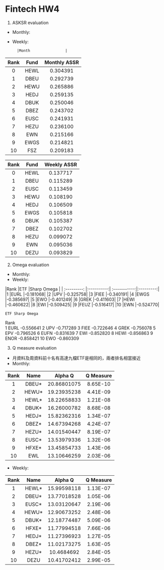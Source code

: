 # Fintech HW4
1. ASKSR evaluation
* Monthly:
* Weekly:

        |Month                |
Rank	|Fund	|Monthly ASSR |
| :---: |:-----:| :----------:|
0	|HEWL	|0.304391
1	|DBEU	|0.292739
2	|HEWU	|0.265886
3	|HEDJ	|0.259135
4	|DBUK	|0.250046
5	|DBEZ	|0.243702
6	|EUSC	|0.241931
7	|HEZU	|0.236100
8	|EWN	|0.215166
9	|EWGS	|0.214821
10	|FSZ	|0.209183

Rank	|Fund	|Weekly ASSR
| :---------: |:----------:| :-----------:|
0	|HEWL	|0.137717
1	|DBEU	|0.115289
2	|EUSC	|0.113459
3	|HEWU	|0.108190
4	|HEDJ	|0.106509
5	|EWGS	|0.105818
6	|DBUK	|0.105387
7	|DBEZ	|0.102702
8	|HEZU	|0.099072
9	|EWN	|0.095036
10	|DEZU	|0.093829



2. Omega evaluation
* Monthly:
* Weekly:

|Rank         |ETF	       |Sharp Omega   |
| :---------: |:----------:| :-----------:|:---------:|
|1	      |EURL |-0.181068|
|2            |UPV  |-0.325758|
|3 	      |FIEE |-0.340191|
|4	      |EWGS |-0.385697|
|5	      |EWO  |-0.401249|
|6	      |GREK |-0.411603|
|7            |HEWI |-0.460622|
|8	      |EWI	       |-0.509425|
|9	      |FEUZ	       |-0.516417|
|10           |EWN	       |-0.524770|

	ETF	Sharp Omega
Rank		
1	EURL	-0.556641
2	UPV	-0.717289
3	FIEE	-0.722646
4	GREK	-0.756078
5	EPV	-0.796526
6	EUFN	-0.831639
7	EWI	-0.852820
8	HEWI	-0.856863
9	ENOR	-0.858421
10	EWO	-0.860309


3. Q measure evaluation
* 月資料及周資料前十名有高達九檔ETF是相同的，兩者排名相當接近
* Monthly:

| Rank        | Name       | Alpha Q      | Q Measure |
| :---------: |:----------:| :-----------:|:---------:|
| 1           | DBEU*      | 20.86801075	| 8.65E-10  |
| 2           | HEWU*      | 19.23935238	| 4.41E-09  |
| 3           | HEWL*      | 18.22658833	| 1.21E-08  |
| 4           | DBUK*      | 16.26000782	| 8.68E-08  |
| 5           | HEDJ*      | 15.82362316	| 1.34E-07  |
| 6           | DBEZ*      | 14.67394268	| 4.24E-07  |
| 7           | HEZU*      | 14.01540447	| 8.19E-07  |
| 8           | EUSC*      | 13.53979336	| 1.32E-06  |
| 9           | HFXE*      | 13.45854733	| 1.43E-06  |
| 10          | EWL        | 13.10646259	| 2.03E-06  |

* Weekly:

| Rank        | Name       | Alpha Q      | Q Measure |
| :---------: |:----------:| :-----------:|:---------:|
| 1           | HEWL*      | 15.99598118	| 1.13E-07  |
| 2           | DBEU*      | 13.77018528	| 1.05E-06  |
| 3           | EUSC*      | 13.03120647	| 2.19E-06  |
| 4           | HEWU*      | 12.90673252	| 2.48E-06  |
| 5           | DBUK*      | 12.18774487	| 5.09E-06  |
| 6           | HFXE*      | 11.77994518	| 7.66E-06  |
| 7           | HEDJ*      | 11.27396923	| 1.27E-05  |
| 8           | DBEZ*      | 11.02173275	| 1.63E-05  |
| 9           | HEZU*      | 10.4684692	  | 2.84E-05  |
| 10          | DEZU       | 10.41702412	| 2.99E-05  |
